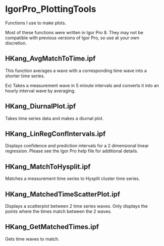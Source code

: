 # IgorPro_PlottingTools
Functions I use to make plots.

Most of these functions were written in Igor Pro 8. They may not be compatible with previous versions of Igor Pro, so use at your own discretion.

## HKang_AvgMatchToTime.ipf

This function averages a wave with a corresponding time wave into a shorter time series.

Ex) Takes a measurement wave in 5 minute intervals and converts it into an hourly interval wave by averaging.

## HKang_DiurnalPlot.ipf

Takes time series data and makes a diurnal plot.

## HKang_LinRegConfIntervals.ipf

Displays confidence and prediction intervals for a 2 dimensional linear regression. Please see the Igor Pro help file for additional details.

## HKang_MatchToHysplit.ipf

Matches a measurement time series to Hysplit cluster time series.

## HKang_MatchedTimeScatterPlot.ipf

Displays a scatterplot between 2 time series waves. Only displays the points where the times match between the 2 waves.

## HKang_GetMatchedTimes.ipf

Gets time waves to match.
